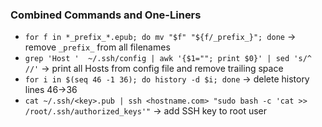 ### Combined Commands and One-Liners

* `for f in *_prefix_*.epub; do mv "$f" "${f/_prefix_}"; done` -> remove `_prefix_` from all filenames
* `grep 'Host '  ~/.ssh/config | awk '{$1=""; print $0}' | sed 's/^ //'` -> print all Hosts from config file and remove trailing space
* `for i in $(seq 46 -1 36); do history -d $i; done` -> delete history lines 46->36
* `cat ~/.ssh/<key>.pub | ssh <hostname.com> "sudo bash -c 'cat >> /root/.ssh/authorized_keys'"` -> add SSH key to root user
